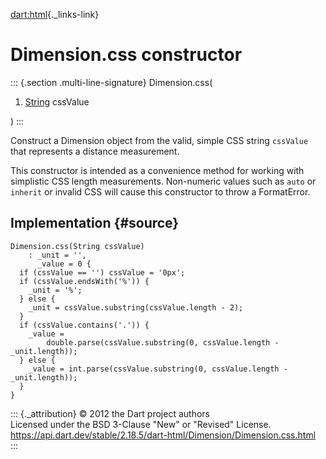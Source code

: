 [dart:html](../../dart-html/dart-html-library){._links-link}

Dimension.css constructor
=========================

::: {.section .multi-line-signature}
Dimension.css(

1.  [String](../../dart-core/string-class) cssValue

)
:::

Construct a Dimension object from the valid, simple CSS string
`cssValue` that represents a distance measurement.

This constructor is intended as a convenience method for working with
simplistic CSS length measurements. Non-numeric values such as `auto` or
`inherit` or invalid CSS will cause this constructor to throw a
FormatError.

Implementation {#source}
--------------

``` {.language-dart data-language="dart"}
Dimension.css(String cssValue)
    : _unit = '',
      _value = 0 {
  if (cssValue == '') cssValue = '0px';
  if (cssValue.endsWith('%')) {
    _unit = '%';
  } else {
    _unit = cssValue.substring(cssValue.length - 2);
  }
  if (cssValue.contains('.')) {
    _value =
        double.parse(cssValue.substring(0, cssValue.length - _unit.length));
  } else {
    _value = int.parse(cssValue.substring(0, cssValue.length - _unit.length));
  }
}
```

::: {._attribution}
© 2012 the Dart project authors\
Licensed under the BSD 3-Clause \"New\" or \"Revised\" License.\
<https://api.dart.dev/stable/2.18.5/dart-html/Dimension/Dimension.css.html>
:::
